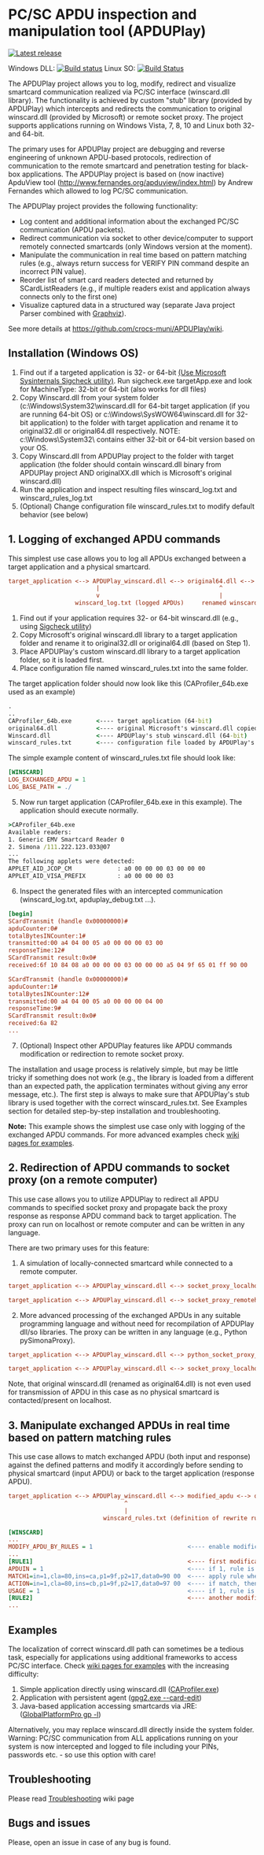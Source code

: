 PC/SC APDU inspection and manipulation tool (APDUPlay)
========

[![Latest release](https://img.shields.io/github/release/crocs-muni/apduplay.svg)](https://github.com/crocs-muni/apduplay/releases/latest)

Windows DLL: [![Build status](https://ci.appveyor.com/api/projects/status/ktwde29drhtw7jml?svg=true)](https://ci.appveyor.com/project/petrs/apduplay)
Linux SO: [![Build Status](https://travis-ci.org/crocs-muni/apduplay.svg?branch=master)](https://travis-ci.org/crocs-muni/apduplay)

The APDUPlay project allows you to log, modify, redirect and visualize smartcard communication realized via PC/SC interface (winscard.dll library). The functionality is achieved by custom "stub" library (provided by APDUPlay) which intercepts and redirects the communication to original winscard.dll (provided by Microsoft) or remote socket proxy. The project supports applications running on Windows Vista, 7, 8, 10 and Linux both 32- and 64-bit.

The primary uses for APDUPlay project are debugging and reverse engineering of unknown APDU-based protocols, redirection of communication to the remote smartcard and penetration testing for black-box applications. The APDUPlay project is based on (now inactive) ApduView tool (http://www.fernandes.org/apduview/index.html) by Andrew Fernandes which allowed to log PC/SC communication.  

The APDUPlay project provides the following functionality: 
  * Log content and additional information about the exchanged PC/SC communication (APDU packets).
  * Redirect communication via socket to other device/computer to support remotely connected smartcards (only Windows version at the moment).
  * Manipulate the communication in real time based on pattern matching rules (e.g., always return success for VERIFY PIN command despite an incorrect PIN value).
  * Reorder list of smart card readers detected and returned by SCardListReaders (e.g., if multiple readers exist and application always connects only to the first one)
  * Visualize captured data in a structured way (separate Java project Parser combined with [Graphviz](https://www.graphviz.org/)).

See more details at https://github.com/crocs-muni/APDUPlay/wiki.

##  Installation (Windows OS)
1. Find out if a targeted application is 32- or 64-bit [(Use Microsoft Sysinternals Sigcheck utility)](https://docs.microsoft.com/en-us/sysinternals/downloads/sigcheck). Run sigcheck.exe targetApp.exe and look for MachineType: 32-bit or 64-bit (also works for dll files) 
1. Copy Winscard.dll from your system folder (c:\Windows\System32\winscard.dll for 64-bit target application (if you are running 64-bit OS) or c:\Windows\SysWOW64\winscard.dll for 32-bit application) to the folder with target application and rename it to original32.dll or original64.dll respectively. NOTE: c:\Windows\System32\ contains either 32-bit or 64-bit version based on your OS.
2. Copy Winscard.dll from APDUPlay project to the folder with target application (the folder should contain winscard.dll binary from APDUPlay project AND originalXX.dll which is Microsoft's original winscard.dll)
3. Run the application and inspect resulting files winscard_log.txt and winscard_rules_log.txt
4. (Optional) Change configuration file winscard_rules.txt to modify default behavior (see below)

##  1. Logging of exchanged APDU commands
This simplest use case allows you to log all APDUs exchanged between a target application and a physical smartcard.  

```ini
target_application <--> APDUPlay_winscard.dll <--> original64.dll <--> smartcard
                         |                                  ^
                         v                                  | 
                   winscard_log.txt (logged APDUs)     renamed winscard.dll by Microsoft
```

1. Find out if your application requires 32- or 64-bit winscard.dll (e.g., using [Sigcheck utility](https://docs.microsoft.com/en-us/sysinternals/downloads/sigcheck))
2. Copy Microsoft's original winscard.dll library to a target application folder and rename it to original32.dll or original64.dll (based on Step 1). 
3. Place APDUPlay's custom winscard.dll library to a target application folder, so it is loaded first.
4. Place configuration file named winscard_rules.txt into the same folder.

The target application folder should now look like this (CAProfiler_64b.exe used as an example)
```cmd
.
..
CAProfiler_64b.exe       <---- target application (64-bit)
original64.dll           <---- original Microsoft's winscard.dll copied from C:\System\System32\
Winscard.dll             <---- APDUPlay's stub winscard.dll (64-bit)
winscard_rules.txt       <---- configuration file loaded by APDUPlay's stub winscard.dll
```
The simple example content of winscard_rules.txt file should look like: 
```ini
[WINSCARD]
LOG_EXCHANGED_APDU = 1
LOG_BASE_PATH = ./
```

5. Now run target application (CAProfiler_64b.exe in this example). The application should execute normally. 
```cmd
>CAProfiler_64b.exe
Available readers:
1. Generic EMV Smartcard Reader 0
2. Simona /111.222.123.033@07
... 
The following applets were detected:
APPLET_AID_JCOP_CM             : a0 00 00 00 03 00 00 00
APPLET_AID_VISA_PREFIX         : a0 00 00 00 03
```
6. Inspect the generated files with an intercepted communication (winscard_log.txt, apduplay_debug.txt ...).
```ini
[begin]
SCardTransmit (handle 0x00000000)#
apduCounter:0#
totalBytesINCounter:1#
transmitted:00 a4 04 00 05 a0 00 00 00 03 00
responseTime:12#
SCardTransmit result:0x0#
received:6f 10 84 08 a0 00 00 00 03 00 00 00 a5 04 9f 65 01 ff 90 00

SCardTransmit (handle 0x00000000)#
apduCounter:1#
totalBytesINCounter:12#
transmitted:00 a4 04 00 05 a0 00 00 00 04 00
responseTime:9#
SCardTransmit result:0x0#
received:6a 82
...
```
7. (Optional) Inspect other APDUPlay features like APDU commands modification or redirection to remote socket proxy.

The installation and usage process is relatively simple, but may be little tricky if something does not work (e.g., the library is loaded from a different than an expected path, the application terminates without giving any error message, etc.). The first step is always to make sure that APDUPlay's stub library is used together with the correct winscard_rules.txt. See Examples section for detailed step-by-step installation and troubleshooting. 

**Note:** This example shows the simplest use case only with logging of the exchanged APDU commands. For more advanced examples check [wiki pages for examples](https://github.com/crocs-muni/APDUPlay/wiki/Examples-for-OS-MS-Windows). 


##  2. Redirection of APDU commands to socket proxy (on a remote computer)
This use case allows you to utilize APDUPlay to redirect all APDU commands to specified socket proxy and propagate back the proxy response as response APDU command back to target application. The proxy can run on localhost or remote computer and can be written in any language. 

There are two primary uses for this feature:
1. A simulation of locally-connected smartcard while connected to a remote computer. 
```ini
target_application <--> APDUPlay_winscard.dll <--> socket_proxy_localhost

target_application <--> APDUPlay_winscard.dll <--> socket_proxy_remotehost <--> smartcard_remotehost
```
2. More advanced processing of the exchanged APDUs in any suitable programming language and without need for recompilation of APDUPlay dll/so libraries. The proxy can be written in any language (e.g., Python pySimonaProxy). 
```ini
target_application <--> APDUPlay_winscard.dll <--> python_socket_proxy_localhost

target_application <--> APDUPlay_winscard.dll <--> socket_proxy_localhost <--> RESTproxy_remotehost <--> smartcard_remotehost
```

Note, that original winscard.dll (renamed as original64.dll) is not even used for transmission of APDU in this case as no physical smartcard is contacted/present on localhost.

##  3. Manipulate exchanged APDUs in real time based on pattern matching rules 
This use case allows to match exchanged APDU (both input and response) against the defined patterns and modify it accordingly before sending to physical smartcard (input APDU) or back to the target application (response APDU). 

```ini
target_application <--> APDUPlay_winscard.dll <--> modified_apdu <--> original64.dll <--> smartcard
                                 ^
                                 |
                           winscard_rules.txt (definition of rewrite rules)
```
```ini
[WINSCARD]
...
MODIFY_APDU_BY_RULES = 1                           <---- enable modification of the exchanged APDUs
...
[RULE1]                                            <---- first modification rule 
APDUIN = 1                                         <---- if 1, rule is checked for an input APDU (application to card), if 0 then on response APDU (smartcard to application)
MATCH1=in=1,cla=80,ins=ca,p1=9f,p2=17,data0=90 00  <---- apply rule when input APDU has CLA==0x80, INS==0xca ...
ACTION=in=1,cla=80,ins=cb,p1=9f,p2=17,data0=97 00  <---- if match, then change INS to 0xca and data[0] to 0x97 
USAGE = 1                                          <---- if 1, rule is in use. If 0, then rule is ignored  
[RULE2]                                            <---- another modification rule
...
```

## Examples
The localization of correct winscard.dll path can sometimes be a tedious task, especially for applications using additional frameworks to access PC/SC interface. Check [wiki pages for examples](https://github.com/crocs-muni/APDUPlay/wiki/Examples-for-OS-MS-Windows) with the increasing difficulty:
  1. Simple application directly using winscard.dll ([CAProfiler.exe](https://github.com/petrs/CAProfiler/releases/latest))
  2. Application with persistent agent ([gpg2.exe --card-edit](https://gpg4win.org/download.html))
  3. Java-based application accessing smartcards via JRE: ([GlobalPlatformPro gp -l](https://github.com/martinpaljak/GlobalPlatformPro))

Alternatively, you may replace winscard.dll directly inside the system folder. Warning: PC/SC communication from ALL applications running on your system is now intercepted and logged to file including your PINs, passwords etc. - so use this option with care!


## Troubleshooting
Please read [Troubleshooting](https://github.com/crocs-muni/APDUPlay/wiki/Troubleshooting) wiki page

## Bugs and issues
Please, open an issue in case of any bug is found. 


